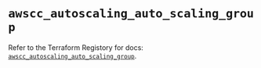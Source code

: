 # `awscc_autoscaling_auto_scaling_group`

Refer to the Terraform Registory for docs: [`awscc_autoscaling_auto_scaling_group`](https://registry.terraform.io/providers/hashicorp/awscc/0.70.0/docs/resources/autoscaling_auto_scaling_group).
